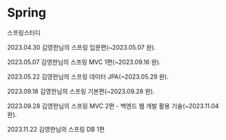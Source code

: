 # Spring
스프링스터디

2023.04.30 김영한님의 스프링 입문편(~2023.05.07 완).

2023.05.07 김영한님의 스프링 MVC 1편(~2023.09.16 완).

2023.05.22 김영한님의 스프링 데이터 JPA(~2023.05.29 완).

2023.09.18 김영한님의 스프링 기본편(~2023.09.28 완).

2023.09.28 김영한님의 스프링 MVC 2편 - 백엔드 웹 개발 활용 기술(~2023.11.04 완).

2023.11.22 김영한님의 스프링 DB 1편
